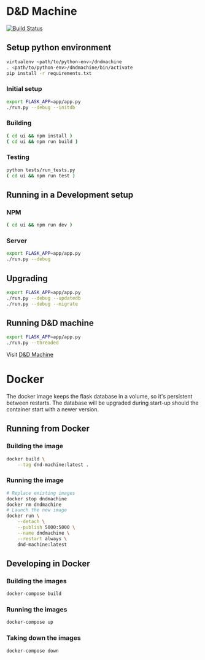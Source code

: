 # D&D Machine

[![Build Status](https://dndrone.nl.eu.org/api/badges/SebastiaanPasterkamp/dnd-machine/status.svg)](https://dndrone.nl.eu.org/SebastiaanPasterkamp/dnd-machine)

## Setup python environment

```bash
virtualenv <path/to/python-env>/dndmachine
. <path/to/python-env>/dndmachine/bin/activate
pip install -r requirements.txt
```

### Initial setup

```bash
export FLASK_APP=app/app.py
./run.py --debug --initdb
```

### Building

```bash
( cd ui && npm install )
( cd ui && npm run build )
```

### Testing

```bash
python tests/run_tests.py
( cd ui && npm run test )
```

## Running in a Development setup

### NPM

```bash
( cd ui && npm run dev )
```

### Server
```bash
export FLASK_APP=app/app.py
./run.py --debug
```

## Upgrading

```bash
export FLASK_APP=app/app.py
./run.py --debug --updatedb
./run.py --debug --migrate
```

## Running D&D machine

```bash
export FLASK_APP=app/app.py
./run.py --threaded
```

Visit [D&D Machine](http://localhost:5000)

# Docker

The docker image keeps the flask database in a volume, so it's persistent
between restarts. The database will be upgraded during start-up should the
container start with a newer version.

## Running from Docker

### Building the image

```bash
docker build \
    --tag dnd-machine:latest .
```

### Running the image

```bash
# Replace existing images
docker stop dndmachine
docker rm dndmachine
# Launch the new image
docker run \
    --detach \
    --publish 5000:5000 \
    --name dndmachine \
    --restart always \
    dnd-machine:latest
```

## Developing in Docker

### Building the images

```bash
docker-compose build
```

### Running the images

```bash
docker-compose up
```

### Taking down the images

```bash
docker-compose down
```
